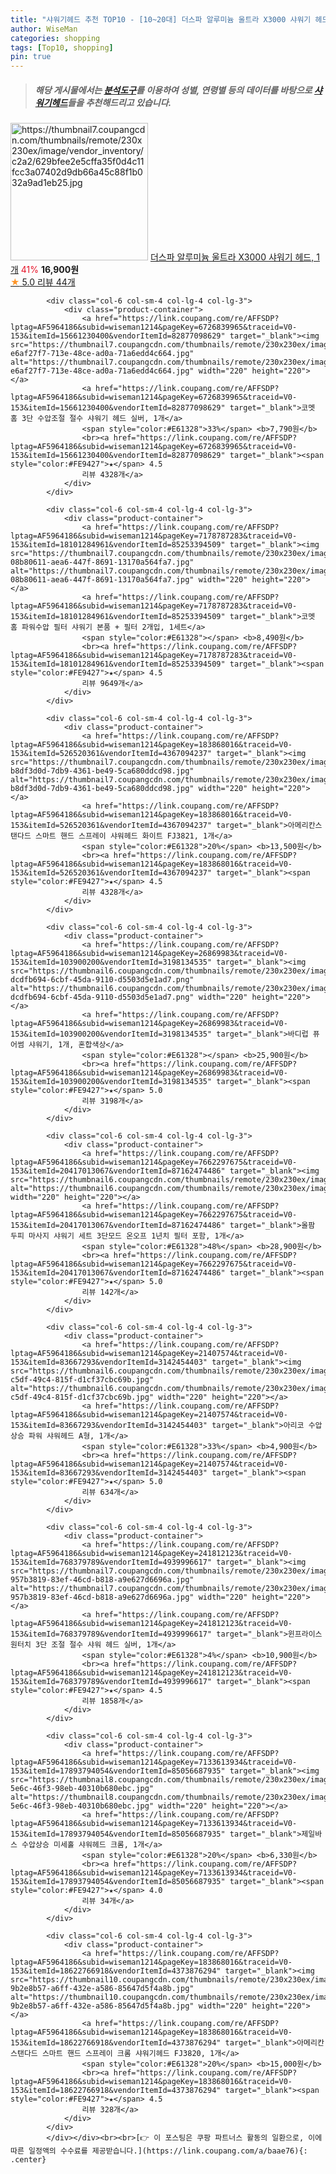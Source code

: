 ```yaml
---
title: "샤워기헤드 추천 TOP10 - [10~20대] 더스파 알루미늄 울트라 X3000 샤워기 헤드, 1개"
author: WiseMan
categories: shopping
tags: [Top10, shopping]
pin: true
---
```


> ##### 해당 게시물에서는 [**분석도구**](https://itemscout.io/)를 이용하여 **성별**, **연령별** 등의 데이터를 바탕으로 [**샤워기헤드**](https://link.coupang.com/a/baae76)들을 추천해드리고 있습니다.
<div class="container"><div class="row">
            <div class="col-6 col-sm-4 col-lg-4 col-lg-3">
                <div class="product-container">
                    <a href="https://link.coupang.com/re/AFFSDP?lptag=AF5964186&subid=wiseman1214&pageKey=1246122664&traceid=V0-153&itemId=2243462377&vendorItemId=78549421196" target="_blank"><img src="https://thumbnail7.coupangcdn.com/thumbnails/remote/230x230ex/image/vendor_inventory/c2a2/629bfee2e5cffa35f0d4c11fcc3a07402d9db66a45c88f1b032a9ad1eb25.jpg" alt="https://thumbnail7.coupangcdn.com/thumbnails/remote/230x230ex/image/vendor_inventory/c2a2/629bfee2e5cffa35f0d4c11fcc3a07402d9db66a45c88f1b032a9ad1eb25.jpg" width="220" height="220"></a>
                    <a href="https://link.coupang.com/re/AFFSDP?lptag=AF5964186&subid=wiseman1214&pageKey=1246122664&traceid=V0-153&itemId=2243462377&vendorItemId=78549421196" target="_blank">더스파 알루미늄 울트라 X3000 샤워기 헤드, 1개</a>
                    <span style="color:#E61328">41%</span> <b>16,900원</b>
                    <br><a href="https://link.coupang.com/re/AFFSDP?lptag=AF5964186&subid=wiseman1214&pageKey=1246122664&traceid=V0-153&itemId=2243462377&vendorItemId=78549421196" target="_blank"><span style="color:#FE9427">★</span> 5.0
                    리뷰 44개</a>
                </div>
            </div>
            
            <div class="col-6 col-sm-4 col-lg-4 col-lg-3">
                <div class="product-container">
                    <a href="https://link.coupang.com/re/AFFSDP?lptag=AF5964186&subid=wiseman1214&pageKey=6726839965&traceid=V0-153&itemId=15661230400&vendorItemId=82877098629" target="_blank"><img src="https://thumbnail7.coupangcdn.com/thumbnails/remote/230x230ex/image/retail/images/1245364272457224-e6af27f7-713e-48ce-ad0a-71a6edd4c664.jpg" alt="https://thumbnail7.coupangcdn.com/thumbnails/remote/230x230ex/image/retail/images/1245364272457224-e6af27f7-713e-48ce-ad0a-71a6edd4c664.jpg" width="220" height="220"></a>
                    <a href="https://link.coupang.com/re/AFFSDP?lptag=AF5964186&subid=wiseman1214&pageKey=6726839965&traceid=V0-153&itemId=15661230400&vendorItemId=82877098629" target="_blank">코멧 홈 3단 수압조절 절수 샤워기 헤드 실버, 1개</a>
                    <span style="color:#E61328">33%</span> <b>7,790원</b>
                    <br><a href="https://link.coupang.com/re/AFFSDP?lptag=AF5964186&subid=wiseman1214&pageKey=6726839965&traceid=V0-153&itemId=15661230400&vendorItemId=82877098629" target="_blank"><span style="color:#FE9427">★</span> 4.5
                    리뷰 4328개</a>
                </div>
            </div>
            
            <div class="col-6 col-sm-4 col-lg-4 col-lg-3">
                <div class="product-container">
                    <a href="https://link.coupang.com/re/AFFSDP?lptag=AF5964186&subid=wiseman1214&pageKey=7178787283&traceid=V0-153&itemId=18101284961&vendorItemId=85253394509" target="_blank"><img src="https://thumbnail7.coupangcdn.com/thumbnails/remote/230x230ex/image/retail/images/2503748766576084-08b80611-aea6-447f-8691-13170a564fa7.jpg" alt="https://thumbnail7.coupangcdn.com/thumbnails/remote/230x230ex/image/retail/images/2503748766576084-08b80611-aea6-447f-8691-13170a564fa7.jpg" width="220" height="220"></a>
                    <a href="https://link.coupang.com/re/AFFSDP?lptag=AF5964186&subid=wiseman1214&pageKey=7178787283&traceid=V0-153&itemId=18101284961&vendorItemId=85253394509" target="_blank">코멧 홈 파워수압 필터 샤워기 본품 + 필터 2개입, 1세트</a>
                    <span style="color:#E61328"></span> <b>8,490원</b>
                    <br><a href="https://link.coupang.com/re/AFFSDP?lptag=AF5964186&subid=wiseman1214&pageKey=7178787283&traceid=V0-153&itemId=18101284961&vendorItemId=85253394509" target="_blank"><span style="color:#FE9427">★</span> 4.5
                    리뷰 9649개</a>
                </div>
            </div>
            
            <div class="col-6 col-sm-4 col-lg-4 col-lg-3">
                <div class="product-container">
                    <a href="https://link.coupang.com/re/AFFSDP?lptag=AF5964186&subid=wiseman1214&pageKey=183868016&traceid=V0-153&itemId=526520361&vendorItemId=4367094237" target="_blank"><img src="https://thumbnail7.coupangcdn.com/thumbnails/remote/230x230ex/image/retail/images/9115542620310275-b8df3d0d-7db9-4361-be49-5ca680ddcd98.jpg" alt="https://thumbnail7.coupangcdn.com/thumbnails/remote/230x230ex/image/retail/images/9115542620310275-b8df3d0d-7db9-4361-be49-5ca680ddcd98.jpg" width="220" height="220"></a>
                    <a href="https://link.coupang.com/re/AFFSDP?lptag=AF5964186&subid=wiseman1214&pageKey=183868016&traceid=V0-153&itemId=526520361&vendorItemId=4367094237" target="_blank">아메리칸스탠다드 스마트 핸드 스프레이 샤워헤드 화이트 FJ3821, 1개</a>
                    <span style="color:#E61328">20%</span> <b>13,500원</b>
                    <br><a href="https://link.coupang.com/re/AFFSDP?lptag=AF5964186&subid=wiseman1214&pageKey=183868016&traceid=V0-153&itemId=526520361&vendorItemId=4367094237" target="_blank"><span style="color:#FE9427">★</span> 4.5
                    리뷰 4328개</a>
                </div>
            </div>
            
            <div class="col-6 col-sm-4 col-lg-4 col-lg-3">
                <div class="product-container">
                    <a href="https://link.coupang.com/re/AFFSDP?lptag=AF5964186&subid=wiseman1214&pageKey=26869983&traceid=V0-153&itemId=103900200&vendorItemId=3198134535" target="_blank"><img src="https://thumbnail6.coupangcdn.com/thumbnails/remote/230x230ex/image/retail/images/8420427055653901-dcdfb694-6cbf-45da-9110-d5503d5e1ad7.png" alt="https://thumbnail6.coupangcdn.com/thumbnails/remote/230x230ex/image/retail/images/8420427055653901-dcdfb694-6cbf-45da-9110-d5503d5e1ad7.png" width="220" height="220"></a>
                    <a href="https://link.coupang.com/re/AFFSDP?lptag=AF5964186&subid=wiseman1214&pageKey=26869983&traceid=V0-153&itemId=103900200&vendorItemId=3198134535" target="_blank">바디럽 퓨어썸 샤워기, 1개, 혼합색상</a>
                    <span style="color:#E61328"></span> <b>25,900원</b>
                    <br><a href="https://link.coupang.com/re/AFFSDP?lptag=AF5964186&subid=wiseman1214&pageKey=26869983&traceid=V0-153&itemId=103900200&vendorItemId=3198134535" target="_blank"><span style="color:#FE9427">★</span> 5.0
                    리뷰 3198개</a>
                </div>
            </div>
            
            <div class="col-6 col-sm-4 col-lg-4 col-lg-3">
                <div class="product-container">
                    <a href="https://link.coupang.com/re/AFFSDP?lptag=AF5964186&subid=wiseman1214&pageKey=7662297675&traceid=V0-153&itemId=20417013067&vendorItemId=87162474486" target="_blank"><img src="https://thumbnail6.coupangcdn.com/thumbnails/remote/230x230ex/image/vendor_inventory/dae8/f17d22d7205569668d2c27fb57851321ef3c2b96dad8d23680d2fc9e0802.png" alt="https://thumbnail6.coupangcdn.com/thumbnails/remote/230x230ex/image/vendor_inventory/dae8/f17d22d7205569668d2c27fb57851321ef3c2b96dad8d23680d2fc9e0802.png" width="220" height="220"></a>
                    <a href="https://link.coupang.com/re/AFFSDP?lptag=AF5964186&subid=wiseman1214&pageKey=7662297675&traceid=V0-153&itemId=20417013067&vendorItemId=87162474486" target="_blank">올팜 두피 마사지 샤워기 세트 3단모드 온오프 1년치 필터 포함, 1개</a>
                    <span style="color:#E61328">48%</span> <b>28,900원</b>
                    <br><a href="https://link.coupang.com/re/AFFSDP?lptag=AF5964186&subid=wiseman1214&pageKey=7662297675&traceid=V0-153&itemId=20417013067&vendorItemId=87162474486" target="_blank"><span style="color:#FE9427">★</span> 5.0
                    리뷰 142개</a>
                </div>
            </div>
            
            <div class="col-6 col-sm-4 col-lg-4 col-lg-3">
                <div class="product-container">
                    <a href="https://link.coupang.com/re/AFFSDP?lptag=AF5964186&subid=wiseman1214&pageKey=21407574&traceid=V0-153&itemId=83667293&vendorItemId=3142454403" target="_blank"><img src="https://thumbnail6.coupangcdn.com/thumbnails/remote/230x230ex/image/product/image/vendoritem/2018/11/14/3142454403/026d582d-c5df-49c4-815f-d1cf37cbc69b.jpg" alt="https://thumbnail6.coupangcdn.com/thumbnails/remote/230x230ex/image/product/image/vendoritem/2018/11/14/3142454403/026d582d-c5df-49c4-815f-d1cf37cbc69b.jpg" width="220" height="220"></a>
                    <a href="https://link.coupang.com/re/AFFSDP?lptag=AF5964186&subid=wiseman1214&pageKey=21407574&traceid=V0-153&itemId=83667293&vendorItemId=3142454403" target="_blank">아리코 수압상승 파워 샤워헤드 A형, 1개</a>
                    <span style="color:#E61328">33%</span> <b>4,900원</b>
                    <br><a href="https://link.coupang.com/re/AFFSDP?lptag=AF5964186&subid=wiseman1214&pageKey=21407574&traceid=V0-153&itemId=83667293&vendorItemId=3142454403" target="_blank"><span style="color:#FE9427">★</span> 5.0
                    리뷰 634개</a>
                </div>
            </div>
            
            <div class="col-6 col-sm-4 col-lg-4 col-lg-3">
                <div class="product-container">
                    <a href="https://link.coupang.com/re/AFFSDP?lptag=AF5964186&subid=wiseman1214&pageKey=241812123&traceid=V0-153&itemId=768379789&vendorItemId=4939996617" target="_blank"><img src="https://thumbnail7.coupangcdn.com/thumbnails/remote/230x230ex/image/retail/images/9431625013708488-957b3819-83ef-46cd-b818-a9e627d6696a.jpg" alt="https://thumbnail7.coupangcdn.com/thumbnails/remote/230x230ex/image/retail/images/9431625013708488-957b3819-83ef-46cd-b818-a9e627d6696a.jpg" width="220" height="220"></a>
                    <a href="https://link.coupang.com/re/AFFSDP?lptag=AF5964186&subid=wiseman1214&pageKey=241812123&traceid=V0-153&itemId=768379789&vendorItemId=4939996617" target="_blank">윈프라이스 원터치 3단 조절 절수 샤워 헤드 실버, 1개</a>
                    <span style="color:#E61328">4%</span> <b>10,900원</b>
                    <br><a href="https://link.coupang.com/re/AFFSDP?lptag=AF5964186&subid=wiseman1214&pageKey=241812123&traceid=V0-153&itemId=768379789&vendorItemId=4939996617" target="_blank"><span style="color:#FE9427">★</span> 4.5
                    리뷰 1858개</a>
                </div>
            </div>
            
            <div class="col-6 col-sm-4 col-lg-4 col-lg-3">
                <div class="product-container">
                    <a href="https://link.coupang.com/re/AFFSDP?lptag=AF5964186&subid=wiseman1214&pageKey=7133613934&traceid=V0-153&itemId=17893794054&vendorItemId=85056687935" target="_blank"><img src="https://thumbnail8.coupangcdn.com/thumbnails/remote/230x230ex/image/retail/images/2023/02/02/16/8/994692c0-5e6c-46f3-98eb-40310b680ebc.jpg" alt="https://thumbnail8.coupangcdn.com/thumbnails/remote/230x230ex/image/retail/images/2023/02/02/16/8/994692c0-5e6c-46f3-98eb-40310b680ebc.jpg" width="220" height="220"></a>
                    <a href="https://link.coupang.com/re/AFFSDP?lptag=AF5964186&subid=wiseman1214&pageKey=7133613934&traceid=V0-153&itemId=17893794054&vendorItemId=85056687935" target="_blank">제일바스 수압상승 미세홀 샤워헤드 크롬, 1개</a>
                    <span style="color:#E61328">20%</span> <b>6,330원</b>
                    <br><a href="https://link.coupang.com/re/AFFSDP?lptag=AF5964186&subid=wiseman1214&pageKey=7133613934&traceid=V0-153&itemId=17893794054&vendorItemId=85056687935" target="_blank"><span style="color:#FE9427">★</span> 4.0
                    리뷰 34개</a>
                </div>
            </div>
            
            <div class="col-6 col-sm-4 col-lg-4 col-lg-3">
                <div class="product-container">
                    <a href="https://link.coupang.com/re/AFFSDP?lptag=AF5964186&subid=wiseman1214&pageKey=183868016&traceid=V0-153&itemId=18622766918&vendorItemId=4373876294" target="_blank"><img src="https://thumbnail10.coupangcdn.com/thumbnails/remote/230x230ex/image/retail/images/526307117428913-9b2e8b57-a6ff-432e-a586-85647d5f4a8b.jpg" alt="https://thumbnail10.coupangcdn.com/thumbnails/remote/230x230ex/image/retail/images/526307117428913-9b2e8b57-a6ff-432e-a586-85647d5f4a8b.jpg" width="220" height="220"></a>
                    <a href="https://link.coupang.com/re/AFFSDP?lptag=AF5964186&subid=wiseman1214&pageKey=183868016&traceid=V0-153&itemId=18622766918&vendorItemId=4373876294" target="_blank">아메리칸스탠다드 스마트 핸드 스프레이 크롬 샤워기헤드 FJ3820, 1개</a>
                    <span style="color:#E61328">20%</span> <b>15,000원</b>
                    <br><a href="https://link.coupang.com/re/AFFSDP?lptag=AF5964186&subid=wiseman1214&pageKey=183868016&traceid=V0-153&itemId=18622766918&vendorItemId=4373876294" target="_blank"><span style="color:#FE9427">★</span> 4.5
                    리뷰 328개</a>
                </div>
            </div>
            </div></div><br><br>[👉 이 포스팅은 쿠팡 파트너스 활동의 일환으로, 이에 따른 일정액의 수수료를 제공받습니다.](https://link.coupang.com/a/baae76){: .center}